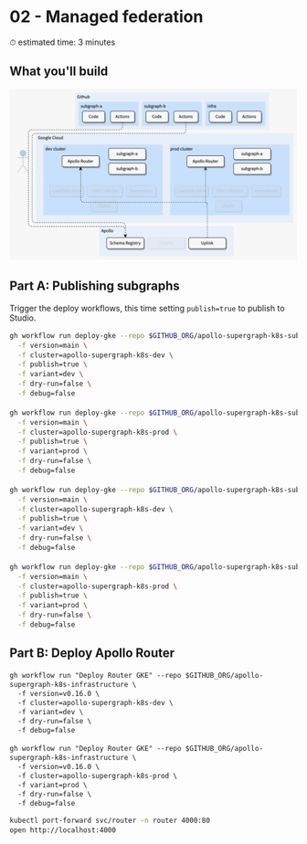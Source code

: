 # 02 - Managed federation

⏱ estimated time: 3 minutes

## What you'll build

![Architecture diagram of the supergraph](diagram.png)

## Part A: Publishing subgraphs

Trigger the deploy workflows, this time setting `publish=true` to publish to Studio.

```sh
gh workflow run deploy-gke --repo $GITHUB_ORG/apollo-supergraph-k8s-subgraph-a \
  -f version=main \
  -f cluster=apollo-supergraph-k8s-dev \
  -f publish=true \
  -f variant=dev \
  -f dry-run=false \
  -f debug=false

gh workflow run deploy-gke --repo $GITHUB_ORG/apollo-supergraph-k8s-subgraph-a \
  -f version=main \
  -f cluster=apollo-supergraph-k8s-prod \
  -f publish=true \
  -f variant=prod \
  -f dry-run=false \
  -f debug=false

gh workflow run deploy-gke --repo $GITHUB_ORG/apollo-supergraph-k8s-subgraph-b \
  -f version=main \
  -f cluster=apollo-supergraph-k8s-dev \
  -f publish=true \
  -f variant=dev \
  -f dry-run=false \
  -f debug=false

gh workflow run deploy-gke --repo $GITHUB_ORG/apollo-supergraph-k8s-subgraph-b \
  -f version=main \
  -f cluster=apollo-supergraph-k8s-prod \
  -f publish=true \
  -f variant=prod \
  -f dry-run=false \
  -f debug=false
```

## Part B: Deploy Apollo Router

```
gh workflow run "Deploy Router GKE" --repo $GITHUB_ORG/apollo-supergraph-k8s-infrastructure \
  -f version=v0.16.0 \
  -f cluster=apollo-supergraph-k8s-dev \
  -f variant=dev \
  -f dry-run=false \
  -f debug=false

gh workflow run "Deploy Router GKE" --repo $GITHUB_ORG/apollo-supergraph-k8s-infrastructure \
  -f version=v0.16.0 \
  -f cluster=apollo-supergraph-k8s-prod \
  -f variant=prod \
  -f dry-run=false \
  -f debug=false
```

```sh
kubectl port-forward svc/router -n router 4000:80
open http://localhost:4000
```
